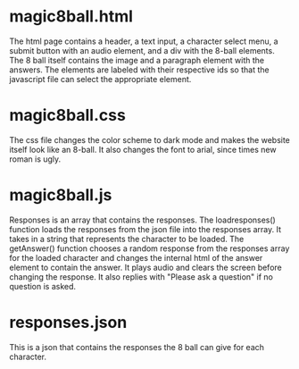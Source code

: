 # magic8ball.html
The html page contains a header, a text input, a character select menu, a submit button with an audio element, and a div with the 8-ball elements.
The 8 ball itself contains the image and a paragraph element with the answers.
The elements are labeled with their respective ids so that the javascript file can select the appropriate element.

# magic8ball.css
The css file changes the color scheme to dark mode and makes the website itself look like an 8-ball.
It also changes the font to arial, since times new roman is ugly.

# magic8ball.js
Responses is an array that contains the responses.
The loadresponses() function loads the responses from the json file into the responses array.
It takes in a string that represents the character to be loaded.
The getAnswer() function chooses a random response from the responses array for the loaded character
and changes the internal html of the answer element to contain the answer.
It plays audio and clears the screen before changing the response.
It also replies with "Please ask a question" if no question is asked.

# responses.json
This is a json that contains the responses the 8 ball can give for each character.